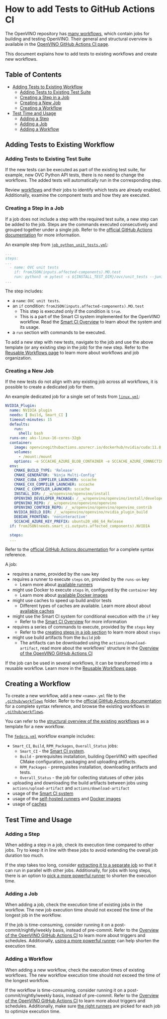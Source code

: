 # How to add Tests to GitHub Actions CI

The OpenVINO repository has [many workflows](./../../../../.github/workflows), which contain
jobs for building and testing OpenVINO. Their general and structural overview is
available in the [OpenVINO GitHub Actions CI page](./overview.md).

This document explains how to add tests to existing workflows and create new workflows.

## Table of Contents

* [Adding Tests to Existing Workflow](#adding-tests-to-existing-workflow)
  * [Adding Tests to Existing Test Suite](#adding-tests-to-existing-test-suite)
  * [Creating a Step in a Job](#creating-a-step-in-a-job)
  * [Creating a New Job](#creating-a-new-job)
  * [Creating a Workflow](#creating-a-workflow)
* [Test Time and Usage](#test-time-and-usage)
  * [Adding a Step](#adding-a-step)
  * [Adding a Job](#adding-a-job)
  * [Adding a Workflow](#adding-a-workflow)

## Adding Tests to Existing Workflow

### Adding Tests to Existing Test Suite

If the new tests can be executed as part of the existing test suite, for example,
new OVC Python API tests, there is no need to change the workflows.
The added tests will automatically run in the corresponding step.

Review [workflows](./../../../../.github/workflows) and their jobs to identify which tests
are already enabled. Additionally, examine the component tests and how they are executed.

### Creating a Step in a Job

If a job does not include a step with the required test suite, a new step can be added to the job.
Steps are the commands executed consecutively and grouped together under a single job.
Refer to the [official GitHub Actions documentation](https://docs.github.com/en/actions/using-workflows/about-workflows) for more information.

An example step from [`job_python_unit_tests.yml`](./../../../../.github/workflows/job_python_unit_tests.yml):
```yaml
...
steps:
...
  - name: OVC unit tests
    if: fromJSON(inputs.affected-components).MO.test
    run: python3 -m pytest -s ${INSTALL_TEST_DIR}/ovc/unit_tests --junitxml=${INSTALL_TEST_DIR}/TEST-OpenVinoConversion.xml
...
```
The step includes:
* a `name`: `OVC unit tests`.
* an `if` condition: `fromJSON(inputs.affected-components).MO.test`
  * This step is executed only if the condition is `true`.
  * This is a part of the Smart CI system implemented for the OpenVINO workflow. Read the [Smart CI Overview](./smart_ci.md) to learn about the system and its usage.
* a `run` section with commands to be executed.

To add a new step with new tests, navigate to the job and use the above template (or any existing
step in the job) for the new step. Refer to the [Reusable Workflows page](./reusable_workflows.md) to learn
more about workflows and job organization.

### Creating a New Job

If the new tests do not align with any existing job across all workflows, it is possible to
create a dedicated job for them.

An example dedicated job for a single set of tests from [`linux.yml`](./../../../../.github/workflows/linux.yml):
```yaml
NVIDIA_Plugin:
  name: NVIDIA plugin
  needs: [ Build, Smart_CI ]
  timeout-minutes: 15
  defaults:
    run:
      shell: bash
  runs-on: aks-linux-16-cores-32gb
  container:
    image: openvinogithubactions.azurecr.io/dockerhub/nvidia/cuda:11.8.0-runtime-ubuntu20.04
    volumes:
      - /mount:/mount
    options: -e SCCACHE_AZURE_BLOB_CONTAINER -e SCCACHE_AZURE_CONNECTION_STRING
  env:
    CMAKE_BUILD_TYPE: 'Release'
    CMAKE_GENERATOR: 'Ninja Multi-Config'
    CMAKE_CUDA_COMPILER_LAUNCHER: sccache
    CMAKE_CXX_COMPILER_LAUNCHER: sccache
    CMAKE_C_COMPILER_LAUNCHER: sccache
    INSTALL_DIR: /__w/openvino/openvino/install
    OPENVINO_DEVELOPER_PACKAGE: /__w/openvino/openvino/install/developer_package
    OPENVINO_REPO: /__w/openvino/openvino/openvino
    OPENVINO_CONTRIB_REPO: /__w/openvino/openvino/openvino_contrib
    NVIDIA_BUILD_DIR: /__w/openvino/openvino/nvidia_plugin_build
    DEBIAN_FRONTEND: 'noninteractive'
    SCCACHE_AZURE_KEY_PREFIX: ubuntu20_x86_64_Release
  if: fromJSON(needs.smart_ci.outputs.affected_components).NVIDIA

  steps:
  ...
```

Refer to the [official GitHub Actions documentation](https://docs.github.com/en/actions/using-workflows/workflow-syntax-for-github-actions#about-yaml-syntax-for-workflows) for a complete syntax reference.

A job:
* requires a name, provided by the `name` key
* requires a runner to execute `steps` on, provided by the `runs-on` key
  * Learn more about [available runners](./runners.md)
* might use Docker to execute `steps` in, configured by the `container` key
  * Learn more about [available Docker images](./docker_images.md)
* might use caches to speed up build and/or tests
  * Different types of caches are available. Learn more about about [available caches](./caches.md)
* might use the Smart CI system for conditional execution with the `if` key
  * Refer to the [Smart CI Overview](./smart_ci.md) for more information
* requires a series of commands to execute, provided by the `steps` key
  * Refer to the [creating steps in a job section](#create-a-step-in-a-job) to learn more about `steps`
* might use build artifacts from the `Build` job
  * The artifacts can be downloaded using the `actions/download-artifact`, read more about the workflows' structure in the [Overview of the OpenVINO GitHub Actions CI](./overview.md#structure-of-the-workflows)

If the job can be used in several workflows, it can be transformed into a reusable workflow.
Learn more in the [Reusable Workflows page](./reusable_workflows.md).

## Creating a Workflow

To create a new workflow, add a new `<name>.yml` file to the [`.github/workflows`](./../../../../.github) folder.
Refer to the [official GitHub Actions documentation](https://docs.github.com/en/actions/using-workflows/about-workflows#create-an-example-workflow) for a complete syntax reference, and browse the existing workflows in [`.github/workflows`](./../../../../.github).

You can refer to the [structural overview of the existing workflows](./overview.md#structure-of-the-workflows) as a template for a new workflow.

The [`fedora.yml`](./../../../../.github/workflows/fedora.yml) workflow example includes:
* `Smart_CI`, `Build`, `RPM_Packages`, `Overall_Status` jobs:
  * `Smart_CI` - the [Smart CI system](./smart_ci.md).
  * `Build` - prerequisites installation, building OpenVINO with specified CMake configuration, packaging and uploading artifacts.
  * `RPM_Packages` - prerequisites installation, downloading artifacts and tests.
  * `Overall_Status` - the job for collecting statuses of other jobs
* uploading and downloading the build artifacts between jobs using `actions/upload-artifact` and `actions/download-artifact`
* usage of the [Smart CI system](./smart_ci.md)
* usage of the [self-hosted runners](./runners.md) and [Docker images](./docker_images.md)
* usage of [caches](./caches.md)

## Test Time and Usage

### Adding a Step

When adding a step in a job, check its execution time compared to other jobs. Try to
keep it in line with these jobs to avoid extending the overall job duration too much.

If the step takes too long, consider [extracting it to a separate job](#adding-a-job)
so that it can run in parallel with other jobs. Additionally, for jobs with long steps,
there is an option to [pick a more powerful runner](./runners.md) to shorten the execution time.

### Adding a Job

When adding a job, check the execution time of existing jobs in the workflow. The new job
execution time should not exceed the time of the longest job in the workflow.

If the job is time-consuming, consider running it on a post-commit/nightly/weekly basis,
instead of pre-commit.
Refer to the [Overview of the OpenVINO GitHub Actions CI](./overview.md#workflows-triggers-and-schedule) to learn more about triggers and schedules.
Additionally, [using a more powerful runner](./runners.md) can help shorten the execution time.

### Adding a Workflow

When adding a new workflow, check the execution times of existing workflows. The new workflow
execution time should not exceed the time of the longest workflow.

If the workflow is time-consuming, consider running it on a post-commit/nightly/weekly basis,
instead of pre-commit.
Refer to the [Overview of the OpenVINO GitHub Actions CI](./overview.md#workflows-triggers-and-schedule)
to learn more about triggers and schedules.
Additionally, make sure [the right runners](./runners.md) are picked for each job to optimize
execution time.
